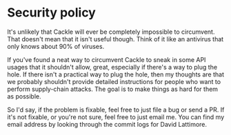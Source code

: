 # Security policy

It's unlikely that Cackle will ever be completely impossible to circumvent. That doesn't mean that
it isn't useful though. Think of it like an antivirus that only knows about 90% of viruses.

If you've found a neat way to circumvent Cackle to sneak in some API usages that it shouldn't allow,
great, especially if there's a way to plug the hole. If there isn't a practical way to plug the
hole, then my thoughts are that we probably shouldn't provide detailed instructions for people who
want to perform supply-chain attacks. The goal is to make things as hard for them as possible.

So I'd say, if the problem is fixable, feel free to just file a bug or send a PR. If it's not
fixable, or you're not sure, feel free to just email me. You can find my email address by looking
through the commit logs for David Lattimore.
